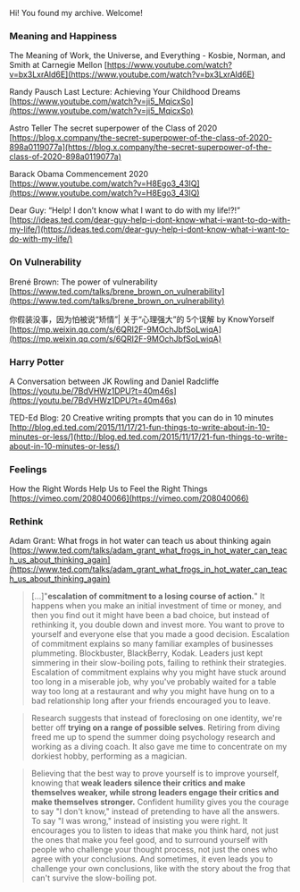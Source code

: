 Hi! You found my archive. Welcome!

### Meaning and Happiness

The Meaning of Work, the Universe, and Everything - Kosbie, Norman, and Smith at Carnegie Mellon 
[https://www.youtube.com/watch?v=bx3LxrAld6E](https://www.youtube.com/watch?v=bx3LxrAld6E)

Randy Pausch Last Lecture: Achieving Your Childhood Dreams  
[https://www.youtube.com/watch?v=ji5_MqicxSo](https://www.youtube.com/watch?v=ji5_MqicxSo)

Astro Teller The secret superpower of the Class of 2020  
[https://blog.x.company/the-secret-superpower-of-the-class-of-2020-898a0119077a](https://blog.x.company/the-secret-superpower-of-the-class-of-2020-898a0119077a)

Barack Obama Commencement 2020  
[https://www.youtube.com/watch?v=H8Ego3_43lQ](https://www.youtube.com/watch?v=H8Ego3_43lQ)

Dear Guy: “Help! I don’t know what I want to do with my life!?!”  
[https://ideas.ted.com/dear-guy-help-i-dont-know-what-i-want-to-do-with-my-life/](https://ideas.ted.com/dear-guy-help-i-dont-know-what-i-want-to-do-with-my-life/)

### On Vulnerability

Brené Brown: The power of vulnerability  
[https://www.ted.com/talks/brene_brown_on_vulnerability](https://www.ted.com/talks/brene_brown_on_vulnerability)

你假装没事，因为怕被说“矫情”| 关于“心理强大”的 5个误解 by KnowYorself  
[https://mp.weixin.qq.com/s/6QRI2F-9MOchJbfSoLwiqA](https://mp.weixin.qq.com/s/6QRI2F-9MOchJbfSoLwiqA)

### Harry Potter

A Conversation between JK Rowling and Daniel Radcliffe  
[https://youtu.be/7BdVHWz1DPU?t=40m46s](https://youtu.be/7BdVHWz1DPU?t=40m46s)

TED-Ed Blog: 20 Creative writing prompts that you can do in 10 minutes  
[http://blog.ed.ted.com/2015/11/17/21-fun-things-to-write-about-in-10-minutes-or-less/](http://blog.ed.ted.com/2015/11/17/21-fun-things-to-write-about-in-10-minutes-or-less/)

### Feelings

How the Right Words Help Us to Feel the Right Things  
[https://vimeo.com/208040066](https://vimeo.com/208040066)

### Rethink

Adam Grant: What frogs in hot water can teach us about thinking again \
[https://www.ted.com/talks/adam_grant_what_frogs_in_hot_water_can_teach_us_about_thinking_again](https://www.ted.com/talks/adam_grant_what_frogs_in_hot_water_can_teach_us_about_thinking_again)

> \[...\]"**escalation of commitment to a losing course of action.**" It happens when you make an initial investment of time or money, and then you find out it might have been a bad choice, but instead of rethinking it, you double down and invest more. You want to prove to yourself and everyone else that you made a good decision. Escalation of commitment explains so many familiar examples of businesses plummeting. Blockbuster, BlackBerry, Kodak. Leaders just kept simmering in their slow-boiling pots, failing to rethink their strategies. Escalation of commitment explains why you might have stuck around too long in a miserable job, why you've probably waited for a table way too long at a restaurant and why you might have hung on to a bad relationship long after your friends encouraged you to leave. 

> Research suggests that instead of foreclosing on one identity, we're better off **trying on a range of possible selves**. Retiring from diving freed me up to spend the summer doing psychology research and working as a diving coach. It also gave me time to concentrate on my dorkiest hobby, performing as a magician.

> Believing that the best way to prove yourself is to improve yourself, knowing that **weak leaders silence their critics and make themselves weaker, while strong leaders engage their critics and make themselves stronger.** Confident humility gives you the courage to say "I don't know," instead of pretending to have all the answers. To say "I was wrong," instead of insisting you were right. It encourages you to listen to ideas that make you think hard, not just the ones that make you feel good, and to surround yourself with people who challenge your thought process, not just the ones who agree with your conclusions. And sometimes, it even leads you to challenge your own conclusions, like with the story about the frog that can't survive the slow-boiling pot.
